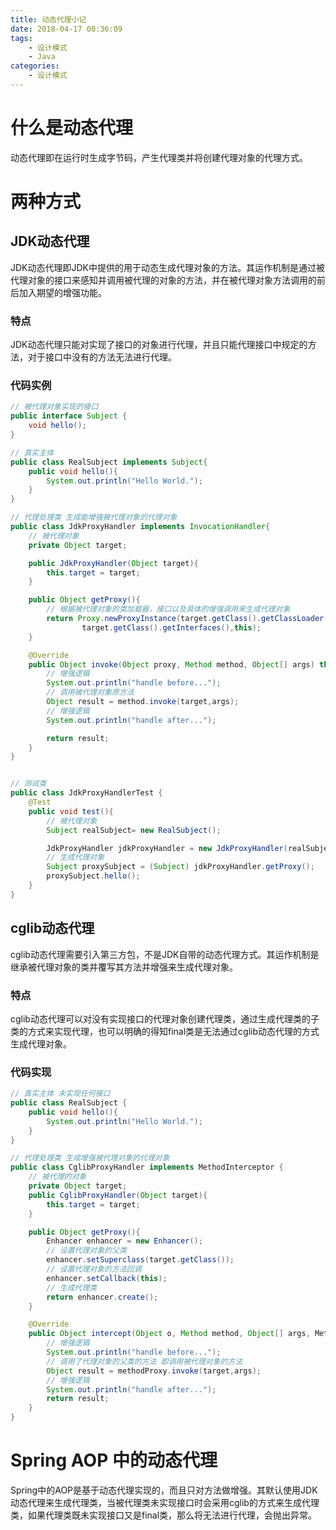 ```yaml
---
title: 动态代理小记
date: 2018-04-17 00:36:09
tags: 
    - 设计模式
    - Java
categories:
    - 设计模式
---
```

# 什么是动态代理
动态代理即在运行时生成字节码，产生代理类并将创建代理对象的代理方式。
# 两种方式
## JDK动态代理
JDK动态代理即JDK中提供的用于动态生成代理对象的方法。其运作机制是通过被代理对象的接口来感知并调用被代理的对象的方法，并在被代理对象方法调用的前后加入期望的增强功能。
<!-- more -->
### 特点
JDK动态代理只能对实现了接口的对象进行代理，并且只能代理接口中规定的方法，对于接口中没有的方法无法进行代理。
### 代码实例
```java
// 被代理对象实现的接口
public interface Subject {
    void hello();
}

// 真实主体
public class RealSubject implements Subject{
    public void hello(){
        System.out.println("Hello World.");
    }
}

// 代理处理类 生成能增强被代理对象的代理对象
public class JdkProxyHandler implements InvocationHandler{
    // 被代理对象
    private Object target;

    public JdkProxyHandler(Object target){
        this.target = target;
    }

    public Object getProxy(){
        // 根据被代理对象的类加载器，接口以及具体的增强调用来生成代理对象
        return Proxy.newProxyInstance(target.getClass().getClassLoader(),
                target.getClass().getInterfaces(),this);
    }

    @Override
    public Object invoke(Object proxy, Method method, Object[] args) throws Throwable {
        // 增强逻辑
        System.out.println("handle before...");
        // 调用被代理对象原方法
        Object result = method.invoke(target,args);
        // 增强逻辑
        System.out.println("handle after...");

        return result;
    }
}


// 测试类
public class JdkProxyHandlerTest {
    @Test
    public void test(){
        // 被代理对象
        Subject realSubject= new RealSubject();

        JdkProxyHandler jdkProxyHandler = new JdkProxyHandler(realSubject);
        // 生成代理对象
        Subject proxySubject = (Subject) jdkProxyHandler.getProxy();
        proxySubject.hello();
    }
}
```
## cglib动态代理
cglib动态代理需要引入第三方包，不是JDK自带的动态代理方式。其运作机制是继承被代理对象的类并覆写其方法并增强来生成代理对象。
### 特点
cglib动态代理可以对没有实现接口的代理对象创建代理类，通过生成代理类的子类的方式来实现代理，也可以明确的得知final类是无法通过cglib动态代理的方式生成代理对象。
### 代码实现
```java
// 真实主体 未实现任何接口
public class RealSubject {
    public void hello(){
        System.out.println("Hello World.");
    }
}

// 代理处理类 生成增强被代理对象的代理对象
public class CglibProxyHandler implements MethodInterceptor {
    // 被代理的对象
    private Object target;
    public CglibProxyHandler(Object target){
        this.target = target;
    }

    public Object getProxy(){
        Enhancer enhancer = new Enhancer();
        // 设置代理对象的父类
        enhancer.setSuperclass(target.getClass());
        // 设置代理对象的方法回调
        enhancer.setCallback(this);
        // 生成代理类
        return enhancer.create();
    }

    @Override
    public Object intercept(Object o, Method method, Object[] args, MethodProxy methodProxy) throws Throwable {
        // 增强逻辑
        System.out.println("handle before...");
        // 调用了代理对象的父类的方法 即调用被代理对象的方法
        Object result = methodProxy.invoke(target,args);
        // 增强逻辑
        System.out.println("handle after...");
        return result;
    }
}
```
# Spring AOP 中的动态代理
Spring中的AOP是基于动态代理实现的，而且只对方法做增强。其默认使用JDK动态代理来生成代理类，当被代理类未实现接口时会采用cglib的方式来生成代理类，如果代理类既未实现接口又是final类，那么将无法进行代理，会抛出异常。